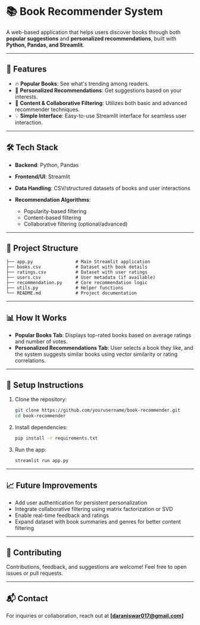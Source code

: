 # 📚 Book Recommender System

A web-based application that helps users discover books through both **popular suggestions** and **personalized recommendations**, built with **Python, Pandas, and Streamlit**.

---

## 🚀 Features

* 🔥 **Popular Books**: See what's trending among readers.
* 🎯 **Personalized Recommendations**: Get suggestions based on your interests.
* 🧠 **Content & Collaborative Filtering**: Utilizes both basic and advanced recommender techniques.
* 💡 **Simple Interface**: Easy-to-use Streamlit interface for seamless user interaction.

---

## 🛠️ Tech Stack

* **Backend**: Python, Pandas
* **Frontend/UI**: Streamlit
* **Data Handling**: CSV/structured datasets of books and user interactions
* **Recommendation Algorithms**:

  * Popularity-based filtering
  * Content-based filtering
  * Collaborative filtering (optional/advanced)

---

## 📂 Project Structure

```
├── app.py                # Main Streamlit application
├── books.csv             # Dataset with book details
├── ratings.csv           # Dataset with user ratings
├── users.csv             # User metadata (if available)
├── recommendation.py     # Core recommendation logic
├── utils.py              # Helper functions
└── README.md             # Project documentation
```

---

## 📊 How It Works

* **Popular Books Tab**: Displays top-rated books based on average ratings and number of votes.
* **Personalized Recommendations Tab**: User selects a book they like, and the system suggests similar books using vector similarity or rating correlations.

---

## 🔧 Setup Instructions

1. Clone the repository:

   ```bash
   git clone https://github.com/yourusername/book-recommender.git
   cd book-recommender
   ```

2. Install dependencies:

   ```bash
   pip install -r requirements.txt
   ```

3. Run the app:

   ```bash
   streamlit run app.py
   ```

---

## 📈 Future Improvements

* Add user authentication for persistent personalization
* Integrate collaborative filtering using matrix factorization or SVD
* Enable real-time feedback and ratings
* Expand dataset with book summaries and genres for better content filtering

---

## 🤝 Contributing

Contributions, feedback, and suggestions are welcome! Feel free to open issues or pull requests.

---

## 📬 Contact

For inquiries or collaboration, reach out at **\[[daraniswar017@gmail.com](mailto:daraniswar017@gmail.com)]**
